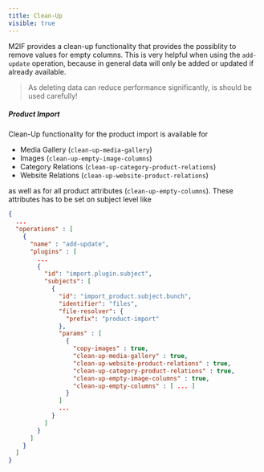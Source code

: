 ```yaml
---
title: Clean-Up
visible: true
---
```


M2IF provides a clean-up functionality that provides the possiblity to remove values for empty columns. This is very helpful when using the `add-update` operation, because in general data will only be added or updated if already available.

> As deleting data can reduce performance significantly, is should be used carefully!

##### Product Import

Clean-Up functionality for the product import is available for

* Media Gallery (`clean-up-media-gallery`)
* Images (`clean-up-empty-image-columns`)
* Category Relations (`clean-up-category-product-relations`)
* Website Relations (`clean-up-website-product-relations`)

as well as for all product attributes (`clean-up-empty-columns`). These attributes has to be set on subject level like

```json
{
  ...
  "operations" : [
    {
      "name" : "add-update",
      "plugins" : [
        ...
        {
          "id": "import.plugin.subject",
          "subjects": [
            {
              "id": "import_product.subject.bunch",
              "identifier": "files",
              "file-resolver": {
                "prefix": "product-import"
              },
              "params" : [
                {
                  "copy-images" : true,
                  "clean-up-media-gallery" : true,
                  "clean-up-website-product-relations" : true,
                  "clean-up-category-product-relations" : true,
                  "clean-up-empty-image-columns" : true,
                  "clean-up-empty-columns" : [ ... ]
                }
              ]
              ...
            }
          ]
        }
      ]
    }
  ]
}
```